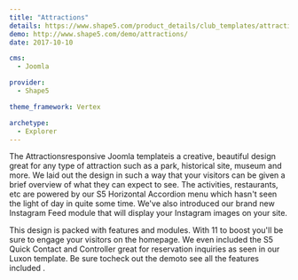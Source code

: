 ```yaml
---
title: "Attractions"
details: https://www.shape5.com/product_details/club_templates/attractions_-_club_template.html
demo: http://www.shape5.com/demo/attractions/
date: 2017-10-10

cms: 
  - Joomla

provider:
  - Shape5

theme_framework: Vertex

archetype:
  - Explorer
---
```


The Attractionsresponsive Joomla templateis a creative, beautiful design great for any type of attraction such as a park, historical site, museum and more. We laid out the design in such a way that your visitors can be given a brief overview of what they can expect to see. The activities, restaurants, etc are powered by our S5 Horizontal Accordion menu which hasn't seen the light of day in quite some time. We've also introduced our brand new Instagram Feed module that will display your Instagram images on your site.

This design is packed with features and modules. With 11 to boost you'll be sure to engage your visitors on the homepage. We even included the S5 Quick Contact and Controller great for reservation inquiries as seen in our Luxon template. Be sure tocheck out the demoto see all the features included .
